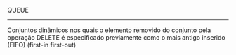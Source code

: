 QUEUE

-----
Conjuntos dinâmicos nos quais o elemento removido do conjunto pela operação DELETE é especificado previamente como o mais
antigo inserido (FIFO) (first-in first-out)